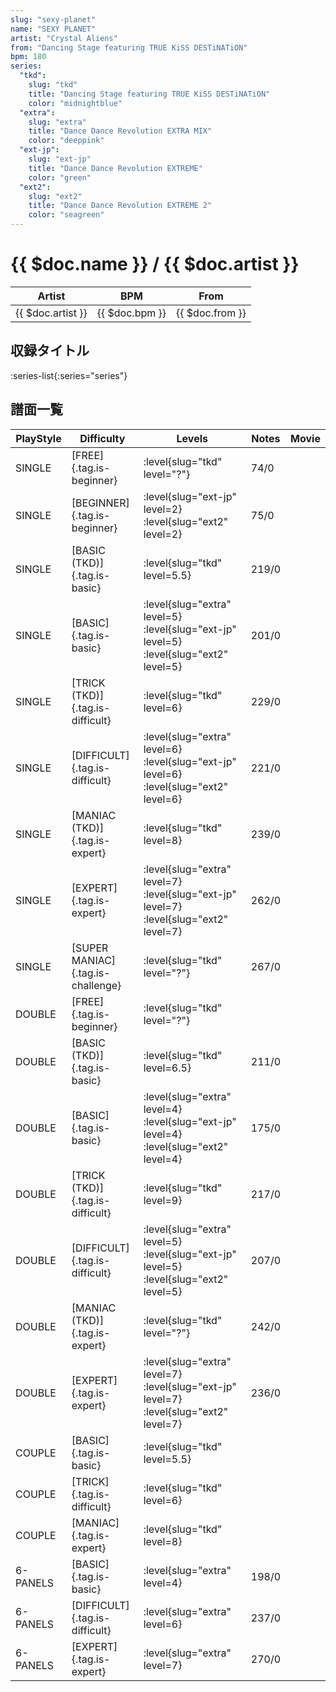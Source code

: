 ```yaml
---
slug: "sexy-planet"
name: "SEXY PLANET"
artist: "Crystal Aliens"
from: "Dancing Stage featuring TRUE KiSS DESTiNATiON"
bpm: 180
series:
  "tkd":
    slug: "tkd"
    title: "Dancing Stage featuring TRUE KiSS DESTiNATiON"
    color: "midnightblue"
  "extra":
    slug: "extra"
    title: "Dance Dance Revolution EXTRA MIX"
    color: "deeppink"
  "ext-jp":
    slug: "ext-jp"
    title: "Dance Dance Revolution EXTREME"
    color: "green"
  "ext2":
    slug: "ext2"
    title: "Dance Dance Revolution EXTREME 2"
    color: "seagreen"
---
```


# {{ $doc.name }} / {{ $doc.artist }}

|Artist|BPM|From|
|------|---|----|
|{{ $doc.artist }}|{{ $doc.bpm }}|{{ $doc.from }}|

## 収録タイトル

:series-list{:series="series"}

## 譜面一覧

|PlayStyle|Difficulty|Levels|Notes|Movie|
|---------|----------|------|-----|-----|
|SINGLE|[FREE]{.tag.is-beginner}|:level{slug="tkd" level="?"}|74/0||
|SINGLE|[BEGINNER]{.tag.is-beginner}|:level{slug="ext-jp" level=2} :level{slug="ext2" level=2}|75/0||
|SINGLE|[BASIC (TKD)]{.tag.is-basic}|:level{slug="tkd" level=5.5}|219/0||
|SINGLE|[BASIC]{.tag.is-basic}|:level{slug="extra" level=5} :level{slug="ext-jp" level=5} :level{slug="ext2" level=5}|201/0||
|SINGLE|[TRICK (TKD)]{.tag.is-difficult}|:level{slug="tkd" level=6}|229/0||
|SINGLE|[DIFFICULT]{.tag.is-difficult}|:level{slug="extra" level=6} :level{slug="ext-jp" level=6} :level{slug="ext2" level=6}|221/0||
|SINGLE|[MANIAC (TKD)]{.tag.is-expert}|:level{slug="tkd" level=8}|239/0||
|SINGLE|[EXPERT]{.tag.is-expert}|:level{slug="extra" level=7} :level{slug="ext-jp" level=7} :level{slug="ext2" level=7}|262/0||
|SINGLE|[SUPER MANIAC]{.tag.is-challenge}|:level{slug="tkd" level="?"}|267/0||
|DOUBLE|[FREE]{.tag.is-beginner}|:level{slug="tkd" level="?"}|||
|DOUBLE|[BASIC (TKD)]{.tag.is-basic}|:level{slug="tkd" level=6.5}|211/0||
|DOUBLE|[BASIC]{.tag.is-basic}|:level{slug="extra" level=4} :level{slug="ext-jp" level=4} :level{slug="ext2" level=4}|175/0||
|DOUBLE|[TRICK (TKD)]{.tag.is-difficult}|:level{slug="tkd" level=9}|217/0||
|DOUBLE|[DIFFICULT]{.tag.is-difficult}|:level{slug="extra" level=5} :level{slug="ext-jp" level=5} :level{slug="ext2" level=5}|207/0||
|DOUBLE|[MANIAC (TKD)]{.tag.is-expert}|:level{slug="tkd" level="?"}|242/0||
|DOUBLE|[EXPERT]{.tag.is-expert}|:level{slug="extra" level=7} :level{slug="ext-jp" level=7} :level{slug="ext2" level=7}|236/0||
|COUPLE|[BASIC]{.tag.is-basic}|:level{slug="tkd" level=5.5}|||
|COUPLE|[TRICK]{.tag.is-difficult}|:level{slug="tkd" level=6}|||
|COUPLE|[MANIAC]{.tag.is-expert}|:level{slug="tkd" level=8}|||
|6-PANELS|[BASIC]{.tag.is-basic}|:level{slug="extra" level=4}|198/0||
|6-PANELS|[DIFFICULT]{.tag.is-difficult}|:level{slug="extra" level=6}|237/0||
|6-PANELS|[EXPERT]{.tag.is-expert}|:level{slug="extra" level=7}|270/0||
